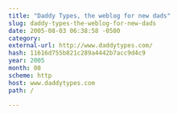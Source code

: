 ```yaml
---
title: "Daddy Types, the weblog for new dads"
slug: daddy-types-the-weblog-for-new-dads
date: 2005-08-03 06:38:58 -0500
category: 
external-url: http://www.daddytypes.com/
hash: 11616d755b821c289a4442b7acc9d4c9
year: 2005
month: 08
scheme: http
host: www.daddytypes.com
path: /

---
```



